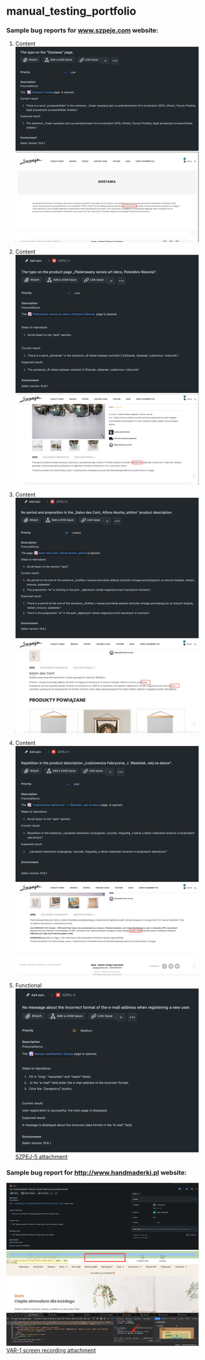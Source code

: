 # manual_testing_portfolio



### Sample bug reports for www.szpeje.com website:


1. Content
![First bug](SZPEJ-1.png)
![SZPEJ-1 attachment.png](https://github.com/spookTacularLDN43/manual_testing_portfolio/blob/7f72485c2db2650dafb76643b1040232daf79cf5/SZPEJ-1%20attachment.png)


2. Content
![Second bug](https://github.com/spookTacularLDN43/manual_testing_portfolio/blob/b114c8220ad464bcfdb38e45fcd5bb4f9beb45c4/SZPEJ-2.png)
![SZPEJ-2 attachment.png](https://github.com/spookTacularLDN43/manual_testing_portfolio/blob/7f72485c2db2650dafb76643b1040232daf79cf5/SZPEJ-2%20attachment.png)


3. Content
![Third bug](https://github.com/spookTacularLDN43/manual_testing_portfolio/blob/60290caeecc6eeaf0ab721804e3e559feb47d1f3/SZPEJ-3.png)
![SZPEJ-3 attachment.png](https://github.com/spookTacularLDN43/manual_testing_portfolio/blob/b6adda0b70cd6c800642b4520b201cefdcce1cf5/SZPEJ-3%20attachment.png)


4. Content
![Fourth bug](https://github.com/spookTacularLDN43/manual_testing_portfolio/blob/8442f595aab1b4f6a0afe4947e40fa45ba9d5cc1/SZPEJ-4.png)
![SZPEJ-4 attachment.png](https://github.com/spookTacularLDN43/manual_testing_portfolio/blob/04ffec49a2db2c236b4beefa8200149d9059f4ff/SZPEJ-4%20attachment.png)

5. Functional
![Fifth bug](https://github.com/spookTacularLDN43/manual_testing_portfolio/blob/81f1590f472bb0688dfd50ae1aee517163ec70bc/SZPEJ-5.png)
[SZPEJ-5 attachment](https://github.com/spookTacularLDN43/manual_testing_portfolio/blob/7bfc64ea417b092044d55f814b2a1574ebb7718d/szpej-5%20screen.mp4)


### Sample bug report for http://www.handmaderki.pl website:

![bug](https://github.com/spookTacularLDN43/manual_testing_portfolio/blob/56d7cb0d0cad4ccb78dbef695be36b91b0421d9f/VAR-1.png)
![VAR-1 attachment CSS](https://github.com/spookTacularLDN43/manual_testing_portfolio/blob/481074cc45349e039f0236ad39e6a678e51276ba/VAR-1%20attachment.png)
[VAR-1 screen recording attachment](https://github.com/spookTacularLDN43/manual_testing_portfolio/blob/1606f094f16dac4cf08ce3582ccc0c3d1883901a/screen%20rec%20VAR-1.mp4)
